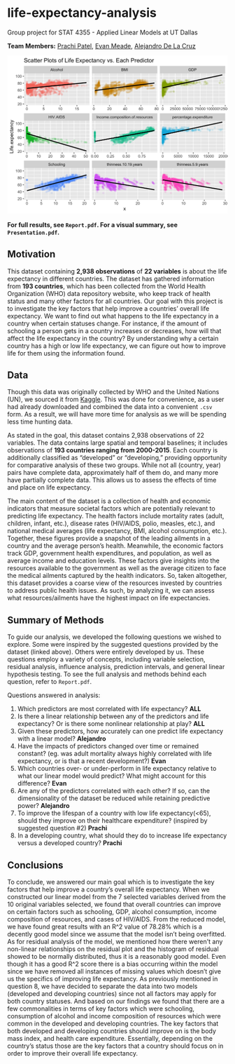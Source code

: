 # life-expectancy-analysis
Group project for STAT 4355 - Applied Linear Models at UT Dallas

**Team Members:** [Prachi Patel](https://github.com/Prachip1912), [Evan Meade](https://github.com/Evan-Meade), [Alejandro De La Cruz](https://github.com/AlejandroDeLaCruz)

![Life expectancy vs. each selected predictor](figures/life_expectancy_vs_predictors.png)

**For full results, see `Report.pdf`. For a visual summary, see `Presentation.pdf`.**

## Motivation

This dataset containing **2,938 observations** of **22 variables** is about the life expectancy in different countries. The dataset has gathered information from **193 countries**, which has been collected from the World Health Organization (WHO) data repository website, who keep track of health status and many other factors for all countries. Our goal with this project is to investigate the key factors that help improve a countries’ overall life expectancy. We want to find out what happens to the life expectancy in a country when certain statuses change. For instance, if the amount of schooling a person gets in a country increases or decreases, how will that affect the life expectancy in the country? By understanding why a certain country has a high or low life expectancy, we can figure out how to improve life for them using the information found.

## Data

Though this data was originally collected by WHO and the United Nations (UN), we sourced it from [Kaggle](https://www.kaggle.com/kumarajarshi/life-expectancy-who). This was done for convenience, as a user had already downloaded and combined the data into a convenient `.csv` form. As a result, we will have more time for analysis as we will be spending less time hunting data.

As stated in the goal, this dataset contains 2,938 observations of 22 variables. The data contains large spatial and temporal baselines; it includes observations of **193 countries ranging from 2000-2015**. Each country is additionally classified as “developed” or “developing,” providing opportunity for comparative analysis of these two groups. While not all (country, year) pairs have complete data, approximately half of them do, and many more have partially complete data. This allows us to assess the effects of time and place on life expectancy.

The main content of the dataset is a collection of health and economic indicators that measure societal factors which are potentially relevant to predicting life expectancy. The health factors include mortality rates (adult, children, infant, etc.), disease rates (HIV/AIDS, polio, measles, etc.), and national medical averages (life expectancy, BMI, alcohol consumption, etc.). Together, these figures provide a snapshot of the leading ailments in a country and the average person’s health. Meanwhile, the economic factors track GDP, government health expenditures, and population, as well as average income and education levels. These factors give insights into the resources available to the government as well as the average citizen to face the medical ailments captured by the health indicators. So, taken altogether, this dataset provides a coarse view of the resources invested by countries to address public health issues. As such, by analyzing it, we can assess what resources/ailments have the highest impact on life expectancies.


## Summary of Methods

To guide our analysis, we developed the following questions we wished to explore. Some were inspired by the suggested questions provided by the dataset (linked above). Others were entirely developed by us. These questions employ a variety of concepts, including variable selection, residual analysis, influence analysis, prediction intervals, and general linear hypothesis testing. To see the full analysis and methods behind each question, refer to `Report.pdf`.

Questions answered in analysis:

1. Which predictors are most correlated with life expectancy? **ALL**
1. Is there a linear relationship between any of the predictors and life expectancy? Or is there some nonlinear relationship at play? **ALL**
1. Given these predictors, how accurately can one predict life expectancy with a linear model? **Alejandro**
1. Have the impacts of predictors changed over time or remained constant? (eg. was adult mortality always highly correlated with life expectancy, or is that a recent development?) **Evan**
1. Which countries over- or under-perform in life expectancy relative to what our linear model would predict? What might account for this difference? **Evan**
1. Are any of the predictors correlated with each other? If so, can the dimensionality of the dataset be reduced while retaining predictive power? **Alejandro**
1. To improve the lifespan of a country with low life expectancy(<65), should they improve on their healthcare expenditure? (inspired by suggested question #2) **Prachi**
1. In a developing country, what should they do to increase life expectancy versus a developed country? **Prachi**


## Conclusions

To conclude, we answered our main goal which is to investigate the key factors that help improve a country’s overall life expectancy. When we constructed our linear model from the 7 selected variables derived from the 10 original variables selected, we found that overall countries can improve on certain factors such as schooling, GDP, alcohol consumption, income composition of resources, and cases of HIV/AIDS. From the reduced model, we have found great results with an R^2 value of 78.28% which is a decently good model since we assume that the model isn’t being overfitted. As for residual analysis of the model, we mentioned how there weren't any non-linear relationships on the residual plot and the histogram of residual showed to be normally distributed, thus it is a reasonably good model. Even though it has a good R^2 score there is a bias occurring within the model since we have removed all instances of missing values which doesn’t give us the specifics of improving life expectancy. As previously mentioned in question 8, we have decided to separate the data into two models (developed and developing countries) since not all factors may apply for both country statuses. And based on our findings we found that there are a few commonalities in terms of key factors which were schooling, consumption of alcohol and income composition of resources which were common in the developed and developing countries. The key factors that both developed and developing countries should improve on is the body mass index, and health care expenditure. Essentially, depending on the country’s status those are the key factors that a country should focus on in order to improve their overall life expectancy.
